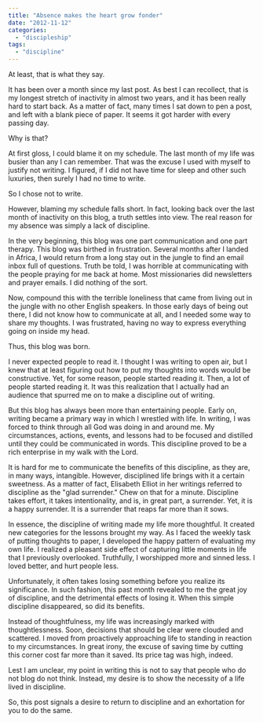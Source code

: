```yaml
---
title: "Absence makes the heart grow fonder"
date: "2012-11-12"
categories: 
  - "discipleship"
tags: 
  - "discipline"
---
```


At least, that is what they say.

It has been over a month since my last post. As best I can recollect, that is my longest stretch of inactivity in almost two years, and it has been really hard to start back. As a matter of fact, many times I sat down to pen a post, and left with a blank piece of paper. It seems it got harder with every passing day.

Why is that?

At first gloss, I could blame it on my schedule. The last month of my life was busier than any I can remember. That was the excuse I used with myself to justify not writing. I figured, if I did not have time for sleep and other such luxuries, then surely I had no time to write.

So I chose not to write.

However, blaming my schedule falls short. In fact, looking back over the last month of inactivity on this blog, a truth settles into view. The real reason for my absence was simply a lack of discipline.

In the very beginning, this blog was one part communication and one part therapy. This blog was birthed in frustration. Several months after I landed in Africa, I would return from a long stay out in the jungle to find an email inbox full of questions. Truth be told, I was horrible at communicating with the people praying for me back at home. Most missionaries did newsletters and prayer emails. I did nothing of the sort.

Now, compound this with the terrible loneliness that came from living out in the jungle with no other English speakers. In those early days of being out there, I did not know how to communicate at all, and I needed some way to share my thoughts. I was frustrated, having no way to express everything going on inside my head.

Thus, this blog was born.

I never expected people to read it. I thought I was writing to open air, but I knew that at least figuring out how to put my thoughts into words would be constructive. Yet, for some reason, people started reading it. Then, a lot of people started reading it. It was this realization that I actually had an audience that spurred me on to make a discipline out of writing.

But this blog has always been more than entertaining people. Early on, writing became a primary way in which I wrestled with life. In writing, I was forced to think through all God was doing in and around me. My circumstances, actions, events, and lessons had to be focused and distilled until they could be communicated in words. This discipline proved to be a rich enterprise in my walk with the Lord.

It is hard for me to communicate the benefits of this discipline, as they are, in many ways, intangible. However, disciplined life brings with it a certain sweetness. As a matter of fact, Elisabeth Elliot in her writings referred to discipline as the "glad surrender." Chew on that for a minute. Discipline takes effort, it takes intentionality, and is, in great part, a surrender. Yet, it is a happy surrender. It is a surrender that reaps far more than it sows.

In essence, the discipline of writing made my life more thoughtful. It created new categories for the lessons brought my way. As I faced the weekly task of putting thoughts to paper, I developed the happy pattern of evaluating my own life. I realized a pleasant side effect of capturing little moments in life that I previously overlooked. Truthfully, I worshipped more and sinned less. I loved better, and hurt people less.

Unfortunately, it often takes losing something before you realize its significance. In such fashion, this past month revealed to me the great joy of discipline, and the detrimental effects of losing it. When this simple discipline disappeared, so did its benefits.

Instead of thoughtfulness, my life was increasingly marked with thoughtlessness. Soon, decisions that should be clear were clouded and scattered. I moved from proactively approaching life to standing in reaction to my circumstances. In great irony, the excuse of saving time by cutting this corner cost far more than it saved. Its price tag was high, indeed.

Lest I am unclear, my point in writing this is not to say that people who do not blog do not think. Instead, my desire is to show the necessity of a life lived in discipline.

So, this post signals a desire to return to discipline and an exhortation for you to do the same.
